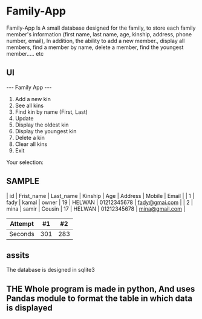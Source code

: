 # Family-App
Family-App Is A small database designed for the family, to store each family member's information (first name, last name, age, kinship, address, phone number, email), In addition, the ability to add a new member., display all members, find a member by name, delete a member, find the youngest member..... etc


## UI
 --- Family App ---
1) Add a new kin
2) See all kins
3) Find kin by name (First, Last)
4) Update
5) Display the oldest kin
6) Display the youngest kin
7) Delete a kin
8) Clear all kins
9) Exit

Your selection: 


## SAMPLE

| id | Frist_name | Last_name | Kinship | Age | Address | Mobile | Email |
| 1 | fady | kamal | owner | 19 | HELWAN | 01212345678 | fady@gmai.com |
| 2 | mina | samir | Cousin | 17 | HELWAN | 01212345678 | mina@gmail.com |

| Attempt | #1 | #2 |
| :---: | :---: | :---: |
| Seconds | 301 | 283 |


## assits
The database is designed in sqlite3  

## THE Whole program is made in python, And uses Pandas module to format the table in which data is displayed


